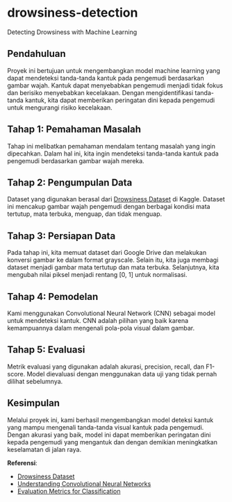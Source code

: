 # drowsiness-detection
Detecting Drowsiness with Machine Learning

## Pendahuluan

Proyek ini bertujuan untuk mengembangkan model machine learning yang dapat mendeteksi tanda-tanda kantuk pada pengemudi berdasarkan gambar wajah. Kantuk dapat menyebabkan pengemudi menjadi tidak fokus dan berisiko menyebabkan kecelakaan. Dengan mengidentifikasi tanda-tanda kantuk, kita dapat memberikan peringatan dini kepada pengemudi untuk mengurangi risiko kecelakaan.

## Tahap 1: Pemahaman Masalah

Tahap ini melibatkan pemahaman mendalam tentang masalah yang ingin dipecahkan. Dalam hal ini, kita ingin mendeteksi tanda-tanda kantuk pada pengemudi berdasarkan gambar wajah mereka.

## Tahap 2: Pengumpulan Data

Dataset yang digunakan berasal dari [Drowsiness Dataset](https://www.kaggle.com/dheerajperumandla/drowsiness-dataset) di Kaggle. Dataset ini mencakup gambar wajah pengemudi dengan berbagai kondisi mata tertutup, mata terbuka, menguap, dan tidak menguap.

## Tahap 3: Persiapan Data

Pada tahap ini, kita memuat dataset dari Google Drive dan melakukan konversi gambar ke dalam format grayscale. Selain itu, kita juga membagi dataset menjadi gambar mata tertutup dan mata terbuka. Selanjutnya, kita mengubah nilai piksel menjadi rentang [0, 1] untuk normalisasi.

## Tahap 4: Pemodelan

Kami menggunakan Convolutional Neural Network (CNN) sebagai model untuk mendeteksi kantuk. CNN adalah pilihan yang baik karena kemampuannya dalam mengenali pola-pola visual dalam gambar.

## Tahap 5: Evaluasi

Metrik evaluasi yang digunakan adalah akurasi, precision, recall, dan F1-score. Model dievaluasi dengan menggunakan data uji yang tidak pernah dilihat sebelumnya.

## Kesimpulan

Melalui proyek ini, kami berhasil mengembangkan model deteksi kantuk yang mampu mengenali tanda-tanda visual kantuk pada pengemudi. Dengan akurasi yang baik, model ini dapat memberikan peringatan dini kepada pengemudi yang mengantuk dan dengan demikian meningkatkan keselamatan di jalan raya.

**Referensi**:
- [Drowsiness Dataset](https://www.kaggle.com/dheerajperumandla/drowsiness-dataset)
- [Understanding Convolutional Neural Networks](https://towardsdatascience.com/understanding-convolutional-neural-networks-through-visualizations-7f03404501b2)
- [Evaluation Metrics for Classification](https://towardsdatascience.com/understanding-evaluation-metrics-for-classification-models-e7723c5060d6)

